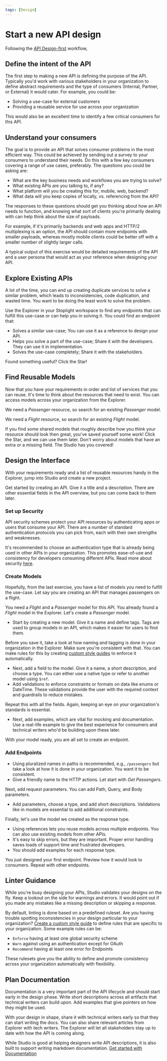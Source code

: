 ```yaml
---
tags: [Design]
---
```


# Start a new API design

Following the [API Design-first](./a.overview.md#API-Design-First) workflow, 

## Define the intent of the API

The first step to making a new API is defining the purpose of the API. Typically you'd work with various stakeholders in your organization to define abstract requirements and the type of consumers (Internal, Partner, or External) it would cater. For example, you could be:

- Solving a use-case for external customers
- Providing a reusable service for use across your organization

This would also be an excellent time to identify a few critical consumers for this API. 

## Understand your consumers

The goal is to provide an API that solves consumer problems in the most efficient way. This could be achieved by sending out a survey to your consumers to understand their needs. Do this with a few key consumers covering a range of use cases, preferably. The questions you could be asking are:

- What are the key business needs and workflows you are trying to solve?
- What existing APIs are you talking to, if any?
- What platform will you be creating this for, mobile, web, backend?
- What data will you keep copies of locally, vs. referencing from the API?

The responses to these questions should get you thinking about how an API needs to function, and knowing what sort of clients you're primarily dealing with can help think about the size of payloads. 

For example, if it's primarily backends and web apps and HTTP/2 multiplexing is an option, the API should contain more endpoints with smaller payloads, whereas mostly mobile clients could be better off with a smaller number of slightly larger calls.

A typical output of this exercise would be detailed requirements of the API and a user persona that would act as your reference when designing your API. 

## Explore Existing APIs

A lot of the time, you can end up creating duplicate services to solve a similar problem, which leads to inconsistencies, code duplication, and wasted time. You want to be doing the least work to solve the problem. 

Use the Explorer in your Stoplight workspace to find any endpoints that can fulfill this use-case or can help you in solving it. You could find an endpoint that:

- Solves a similar use-case; You can use it as a reference to design your API.
- Helps you solve a part of the use-case; Share it with the developers. They can use it in implementation.
- Solves the use-case completely; Share it with the stakeholders.
 
Found something useful? Click the Star! 

## Find Reusable Models

Now that you have your requirements in order and list of services that you can reuse. It's time to think about the resources that need to exist. You can access models across your organization from the Explorer. 

We need a *Passenger* resource, so search for an existing *Passenger* model.

We need a *Flight* resource, so search for an existing *Flight* model.

If you find some shared models that roughly describe how you think your resource should look then great, you've saved yourself some work! Click the Star, and we can use them later. Don't worry about models that have an extra or a missing field. The Studio has you covered! 


## Design the Interface

With your requirements ready and a list of reusable resources handy in the Explorer, jump into Studio and create a new project. 

Get started by creating an API. Give it a title and a description. There are other essential fields in the API overview, but you can come back to them later. 

### Set up Security

API security schemes protect your API resources by authenticating apps or users that consume your API. There are a number of standard authentication protocols you can pick from, each with their own strengths and weaknesses. 

It's recommended to choose an authentication type that is already being used in other APIs in your organization. This promotes ease-of-use and consistency for developers consuming different APIs. Read more about security [here](<!--To-do:security docs-->).

### Create Models

Hopefully, from the last exercise, you have a list of models you need to fulfill the use-case. Let say you are creating an API that manages passengers on a flight. 

You need a *Flight* and a *Passenger* model for this API. You already found a *Flight* model in the Explorer. Let's create a *Passenger* model. 

- Start by creating a new model. Give it a name and define tags. Tags are used to group models in an API, which makes it easier for users to find them. 

Before you save it, take a look at how naming and tagging is done in your organization in the Explorer. Make sure you're consistent with that. You can make rules for this by creating [custom style guides](../3.-governance/e.style-guides.md) to enforce it automatically.

- Next, add a field to the model. Give it a name, a short description, and choose a type. You can either use a native type or refer to another model using `$ref`. 
- Add validations to enforce constraints or formats on data like enums or DateTime. These validations provide the user with the required context and guardrails to reduce mistakes. 

Repeat this with all the fields. Again, keeping an eye on your organization's standards is essential.

- Next, add examples, which are vital for mocking and documentation. Use a real-life example to give the best experience for consumers and technical writers who'd be building upon these later. 

With your model ready, you are all set to create an endpoint. 

### Add Endpoints

- Using pluralized names in paths is recommended, e.g., `/passengers` but take a look at how it is done in your organization. You want it to be consistent. 
- Give a friendly name to the HTTP actions. Let start with *Get Passengers*.

Next, add request parameters. You can add Path, Query, and Body parameters. 
- Add parameters, choose a type, and add short descriptions. Validations like in models are essential to add additional constraints. 

Finally, let's use the model we created as the response type. 
- Using references lets you reuse models across multiple endpoints. You can also use existing models from other APIs. 
- It's easy to skip errors, but they are important. Proper error handling saves loads of support time and frustrated developers.
- You should add examples for each response type.  

You just designed your first endpoint. Preview how it would look to consumers. Repeat with other endpoints. 

## Linter Guidance

While you're busy designing your APIs, Studio validates your designs on the fly. Keep a lookout on the side for warnings and errors. It would point out if you made any mistakes like a missing description or skipping a response. 

By default, linting is done based on a predefined ruleset. Are you having trouble spotting inconsistencies in your design particular to your organization? [Create a custom style guide](../3.-governance/e.style-guides.md) to define rules that are specific to your organization. Some example rules can be:

- `Enforce` having at least one global security scheme
- `Warn` against using an authentication except for OAuth
- `Recommend` having at least one error for Endpoints

These rulesets give you the ability to define and promote consistency across your organization automatically with flexibility. 

## Plan Documentation

Documentation is a very important part of the API lifecycle and should start early in the design phase. Write short descriptions across all artifacts that technical writers can build upon. Add examples that give pointers on how they might be used. 

With your design in shape, share it with technical writers early so that they can start writing the docs. You can also share relevant articles from Explorer with tech writers. The Explorer will let all stakeholders stay up to date with how the API is coming along. 

While Studio is good at helping designers write API descriptions, it is also built to support writing markdown documentation. [Get started with Documentation](../5.-developer-experience/b.getting-started-developer-experience.md)
